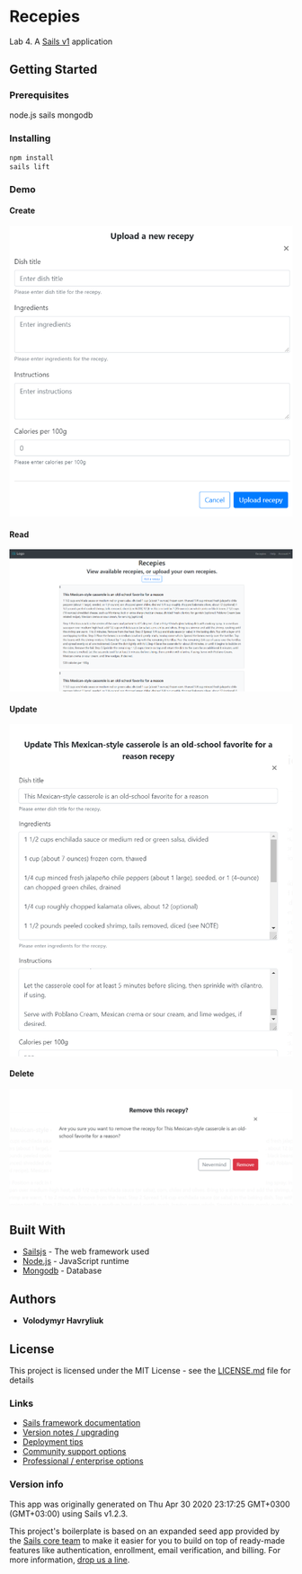 # Recepies

Lab 4. A [Sails v1](https://sailsjs.com) application

## Getting Started

### Prerequisites

node.js
sails
mongodb

### Installing
```
npm install
sails lift
```

### Demo

#### Create
![Create](create.PNG "Create")

#### Read
![Read](read.PNG "Read")

#### Update
![Update](update.PNG "Update")

#### Delete
![Delete](delete.PNG "Delete")

## Built With

* [Sailsjs](https://sailsjs.com/) - The web framework used
* [Node.js](https://nodejs.org/) - JavaScript runtime
* [Mongodb](https://www.mongodb.com/) - Database

## Authors

* **Volodymyr Havryliuk**

## License

This project is licensed under the MIT License - see the [LICENSE.md](LICENSE.md) file for details

### Links

+ [Sails framework documentation](https://sailsjs.com/get-started)
+ [Version notes / upgrading](https://sailsjs.com/documentation/upgrading)
+ [Deployment tips](https://sailsjs.com/documentation/concepts/deployment)
+ [Community support options](https://sailsjs.com/support)
+ [Professional / enterprise options](https://sailsjs.com/enterprise)


### Version info

This app was originally generated on Thu Apr 30 2020 23:17:25 GMT+0300 (GMT+03:00) using Sails v1.2.3.

<!-- Internally, Sails used [`sails-generate@1.16.13`](https://github.com/balderdashy/sails-generate/tree/v1.16.13/lib/core-generators/new). -->


This project's boilerplate is based on an expanded seed app provided by the [Sails core team](https://sailsjs.com/about) to make it easier for you to build on top of ready-made features like authentication, enrollment, email verification, and billing.  For more information, [drop us a line](https://sailsjs.com/support).


<!--
Note:  Generators are usually run using the globally-installed `sails` CLI (command-line interface).  This CLI version is _environment-specific_ rather than app-specific, thus over time, as a project's dependencies are upgraded or the project is worked on by different developers on different computers using different versions of Node.js, the Sails dependency in its package.json file may differ from the globally-installed Sails CLI release it was originally generated with.  (Be sure to always check out the relevant [upgrading guides](https://sailsjs.com/upgrading) before upgrading the version of Sails used by your app.  If you're stuck, [get help here](https://sailsjs.com/support).)
-->

